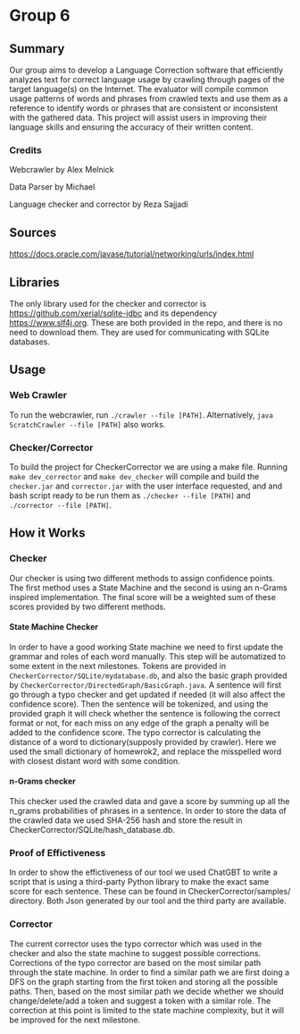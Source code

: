 # Group 6
## Summary
Our group aims to develop a Language Correction software that efficiently analyzes text for correct language usage by crawling through pages of the target language(s) on the Internet. The evaluator will compile common usage patterns of words and phrases from crawled texts and use them as a reference to identify words or phrases that are consistent or inconsistent with the gathered data. This project will assist users in improving their language skills and ensuring the accuracy of their written content.

### Credits
Webcrawler by Alex Melnick 

Data Parser by Michael

Language checker and corrector by Reza Sajjadi

## Sources
https://docs.oracle.com/javase/tutorial/networking/urls/index.html

## Libraries
The only library used for the checker and corrector is https://github.com/xerial/sqlite-jdbc and its dependency https://www.slf4j.org. These are both provided in the repo, and there is no need to download them. They are used for communicating with SQLite databases.

## Usage
### Web Crawler
To run the webcrawler, run `./crawler --file [PATH]`. Alternatively, `java ScratchCrawler --file [PATH]` also works.

### Checker/Corrector
To build the project for CheckerCorrector we are using a make file. Running `make dev_corrector` and `make dev_checker` will compile and build the `checker.jar` and `corrector.jar` with the user interface requested, and and bash script ready to be run them as `./checker --file [PATH]` and `./corrector --file [PATH]`.

## How it Works
### Checker
Our checker is using two different methods to assign confidence points. The first method uses a State Machine and the second is using an n-Grams inspired implementation. The final score will be a weighted sum of these scores provided by two different methods.

#### State Machine Checker
In order to have a good working State machine we need to first update the grammar and roles of each word manually. This step will be automatized to some extent in the next milestones. Tokens are provided in `CheckerCorrector/SQLite/mydatabase.db`, and also the basic graph provided by `CheckerCorrector/DirectedGraph/BasicGraph.java`. A sentence will first go through a typo checker and get updated if needed (it will also affect the confidence score). Then the sentence will be tokenized, and using the provided graph it will check whether the sentence is following the correct format or not, for each miss on any edge of the graph a penalty will be added to the confidence score.
The typo corrector is calculating the distance of a word to dictionary(supposly provided by crawler). Here we used the small dictionary of homewrok2, and replace the misspelled word with closest distant word with some condition.

#### n-Grams checker
This checker used the crawled data and gave a score by summing up all the n_grams probabilities of phrases in a sentence. In order to store the data of the crawled data we used SHA-256 hash and store the result in CheckerCorrector/SQLite/hash_database.db.

### Proof of Effictiveness
In order to show the effictiveness of our tool we used ChatGBT to write a script that is using a third-party Python library to make the exact same score for each sentence. These can be found in CheckerCorrector/samples/ directory. Both Json generated by our tool and the third party are available.

### Corrector
The current corrector uses the typo corrector which was used in the checker and also the state machine to suggest possible corrections. Corrections of the typo corrector are based on the most similar path through the state machine. In order to find a similar path we are first doing a DFS on the graph starting from the first token and storing all the possible paths. Then, based on the most similar path we decide whether we should change/delete/add a token and suggest a token with a similar role.
The correction at this point is limited to the state machine complexity, but it will be improved for the next milestone.
